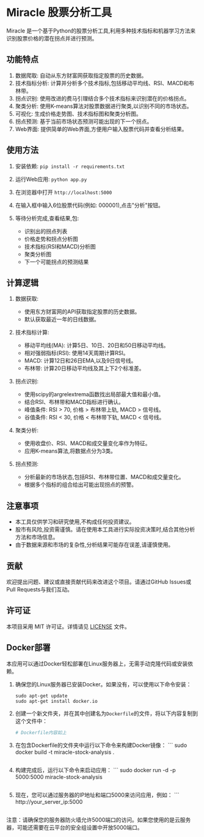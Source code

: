 # Miracle 股票分析工具

Miracle 是一个基于Python的股票分析工具,利用多种技术指标和机器学习方法来识别股票价格的潜在拐点并进行预测。

## 功能特点

1. 数据爬取: 自动从东方财富网获取指定股票的历史数据。
2. 技术指标分析: 计算并分析多个技术指标,包括移动平均线、RSI、MACD和布林带。
3. 拐点识别: 使用改进的费马引理结合多个技术指标来识别潜在的价格拐点。
4. 聚类分析: 使用K-means算法对股票数据进行聚类,以识别不同的市场状态。
5. 可视化: 生成价格走势图、技术指标图和聚类分析图。
6. 拐点预测: 基于当前市场状态预测可能出现的下一个拐点。
7. Web界面: 提供简单的Web界面,方便用户输入股票代码并查看分析结果。

## 使用方法

1. 安装依赖:   ```
   pip install -r requirements.txt   ```

2. 运行Web应用:   ```
   python app.py   ```

3. 在浏览器中打开 `http://localhost:5000`

4. 在输入框中输入6位股票代码(例如: 000001),点击"分析"按钮。

5. 等待分析完成,查看结果,包:
   - 识别出的拐点列表
   - 价格走势和拐点分析图
   - 技术指标(RSI和MACD)分析图
   - 聚类分析图
   - 下一个可能拐点的预测结果

## 计算逻辑

1. 数据获取:
   - 使用东方财富网的API获取指定股票的历史数据。
   - 默认获取最近一年的日线数据。

2. 技术指标计算:
   - 移动平均线(MA): 计算5日、10日、20日和50日移动平均线。
   - 相对强弱指标(RSI): 使用14天周期计算RSI。
   - MACD: 计算12日和26日EMA,以及9日信号线。
   - 布林带: 计算20日移动平均线及其上下2个标准差。

3. 拐点识别:
   - 使用scipy的argrelextrema函数找出局部最大值和最小值。
   - 结合RSI、布林带和MACD指标进行确认。
   - 峰值条件: RSI > 70, 价格 > 布林带上轨, MACD > 信号线。
   - 谷值条件: RSI < 30, 价格 < 布林带下轨, MACD < 信号线。

4. 聚类分析:
   - 使用收盘价、RSI、MACD和成交量变化率作为特征。
   - 应用K-means算法,将数据点分为3类。

5. 拐点预测:
   - 分析最新的市场状态,包括RSI、布林带位置、MACD和成交量变化。
   - 根据多个指标的组合给出可能出现拐点的预警。

## 注意事项

- 本工具仅供学习和研究使用,不构成任何投资建议。
- 股市有风险,投资需谨慎。请在使用本工具进行实际投资决策时,结合其他分析方法和市场信息。
- 由于数据来源和市场的复杂性,分析结果可能存在误差,请谨慎使用。

## 贡献

欢迎提出问题、建议或直接贡献代码来改进这个项目。请通过GitHub Issues或Pull Requests与我们互动。

## 许可证

本项目采用 MIT 许可证。详情请见 [LICENSE](LICENSE) 文件。

## Docker部署

本应用可以通过Docker轻松部署在Linux服务器上，无需手动克隆代码或安装依赖。

1. 确保您的Linux服务器已安装Docker。如果没有，可以使用以下命令安装：
   ```
   sudo apt-get update
   sudo apt-get install docker.io
   ```

2. 创建一个新文件夹，并在其中创建名为`Dockerfile`的文件，将以下内容复制到这个文件中：
   ```dockerfile
   # Dockerfile内容如上
   ```

3. 在包含Dockerfile的文件夹中运行以下命令来构建Docker镜像：   ```
   sudo docker build -t miracle-stock-analysis .
   ```

4. 构建完成后，运行以下命令来启动应用：   ```
   sudo docker run -d -p 5000:5000 miracle-stock-analysis
   ```

5. 现在，您可以通过服务器的IP地址和端口5000来访问应用，例如：   ```
   http://your_server_ip:5000
   ```

注意：请确保您的服务器防火墙允许5000端口的访问。如果您使用的是云服务器，可能还需要在云平台的安全组设置中开放5000端口。
